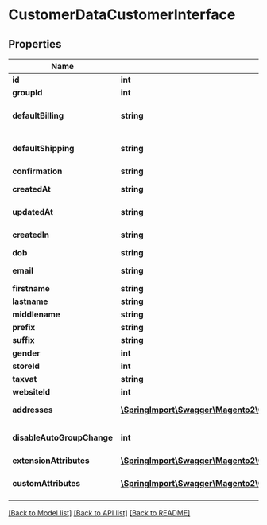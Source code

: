 # CustomerDataCustomerInterface

## Properties
Name | Type | Description | Notes
------------ | ------------- | ------------- | -------------
**id** | **int** | Customer id | [optional] 
**groupId** | **int** | Group id | [optional] 
**defaultBilling** | **string** | Default billing address id | [optional] 
**defaultShipping** | **string** | Default shipping address id | [optional] 
**confirmation** | **string** | Confirmation | [optional] 
**createdAt** | **string** | Created at time | [optional] 
**updatedAt** | **string** | Updated at time | [optional] 
**createdIn** | **string** | Created in area | [optional] 
**dob** | **string** | Date of birth | [optional] 
**email** | **string** | Email address | 
**firstname** | **string** | First name | 
**lastname** | **string** | Last name | 
**middlename** | **string** | Middle name | [optional] 
**prefix** | **string** | Prefix | [optional] 
**suffix** | **string** | Suffix | [optional] 
**gender** | **int** | Gender | [optional] 
**storeId** | **int** | Store id | [optional] 
**taxvat** | **string** | Tax Vat | [optional] 
**websiteId** | **int** | Website id | [optional] 
**addresses** | [**\SpringImport\Swagger\Magento2\Client\Model\CustomerDataAddressInterface[]**](CustomerDataAddressInterface.md) | Customer addresses. | [optional] 
**disableAutoGroupChange** | **int** | Disable auto group change flag. | [optional] 
**extensionAttributes** | [**\SpringImport\Swagger\Magento2\Client\Model\CustomerDataCustomerExtensionInterface**](CustomerDataCustomerExtensionInterface.md) |  | [optional] 
**customAttributes** | [**\SpringImport\Swagger\Magento2\Client\Model\FrameworkAttributeInterface[]**](FrameworkAttributeInterface.md) | Custom attributes values. | [optional] 

[[Back to Model list]](../README.md#documentation-for-models) [[Back to API list]](../README.md#documentation-for-api-endpoints) [[Back to README]](../README.md)


